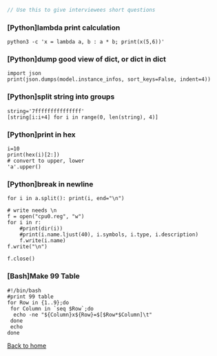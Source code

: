 ```js
// Use this to give interviewees short questions
```


### [Python]lambda print calculation
```
python3 -c 'x = lambda a, b : a * b; print(x(5,6))'
```

### [Python]dump good view of dict, or dict in dict
```
import json
print(json.dumps(model.instance_infos, sort_keys=False, indent=4))
```

### [Python]split string into groups
```
string='7fffffffffffffff'
[string[i:i+4] for i in range(0, len(string), 4)]
```

### [Python]print in hex
```
i=10
print(hex(i)[2:])
# convert to upper, lower
'a'.upper()

```

### [Python]break in newline
```
for i in a.split(): print(i, end="\n")

# write needs \n
f = open("cpu0.reg", "w")
for i in r:
    #print(dir(i))
    #print(i.name.ljust(40), i.symbols, i.type, i.description)
    f.write(i.name)
f.write("\n")

f.close()

```

### [Bash]Make 99 Table
```
#!/bin/bash
#print 99 table
for Row in {1..9};do
 for Column in `seq $Row`;do
  echo -ne "${Column}x${Row}=$[$Row*$Column]\t"
 done
 echo
done
```

<a href="index.md">Back to home</a>
